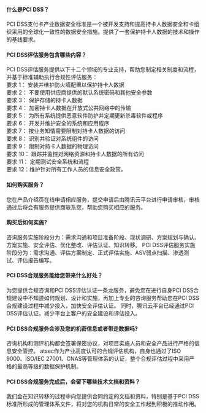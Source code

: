 #### 什么是PCI DSS？
PCI DSS支付卡产业数据安全标准是一个被开发支持和提高持卡人数据安全和卡组织采用的全球化一致性的数据安全措施。提供了一套保护持卡人数据的技术和操作的基线要求。

#### PCI DSS评估服务包含哪些内容？
PCI DSS评估服务提供以下十二个领域的专业支持，帮助您制定相关制度和流程，并基于标准辅助执行合规性评估服务：
<br>要求 1： 安装并维护防火墙配置以保护持卡人数据
<br>要求 2： 不要使用供应商提供的默认系统密码和其他安全参数
<br>要求 3： 保护存储的持卡人数据
<br>要求 4： 加密持卡人数据在开放式公共网络中的传输
<br>要求 5： 为所有系统提供恶意软件防护并定期更新杀毒软件或程序
<br>要求 6： 开发并维护安全的系统和应用程序
<br>要求 7： 按业务知情需要限制对持卡人数据的访问
<br>要求 8： 识别并验证对系统组件的访问
<br>要求 9： 限制对持卡人数据的物理访问
<br>要求 10： 跟踪并监控对网络资源和持卡人数据的所有访问
<br>要求 11： 定期测试安全系统和流程
<br>要求 12：维护针对所有工作人员的信息安全政策。

#### 如何购买服务？
您在产品介绍页在线申请相应服务，提交申请后由腾讯云平台进行申请审核，审核通过后将会有服务提供商联系您，帮助您购买相应的服务。

#### 购买后如何实施?
咨询服务实施阶段分为：需求沟通和项目准备阶段、现状调研、方案规划与确认、方案实施、安全评估、优化整改、评估认证、知识转移。
PCI DSS评估服务实施阶段分为：需求沟通、评估方案制定、正式评估实施、ASV弱点扫描、渗透测试、评估报告编写。

#### PCI DSS合规服务能给您带来什么好处？
为您提供合规咨询和PCI DSS评估认证一条龙服务，避免您在进行自身PCI DSS合规建设中不知道如何规划、设计和实施，再加上专业的咨询服务帮助您在PCI DSS合规建设过程中减少投入，加快安全评估认证。
同时，腾讯云平台已经通过PCI DSS评估认证，减少平台上客户的安全建设和评估投入。

#### PCI DSS合规服务会涉及您的机密信息或者带走数据吗?
咨询机构和测评机构都会签署保密协议，对项目实施人员和安全产品进行严格的信息安全管控。
atsec作为产业高度认可的合规评估机构，自身也通过了ISO 9000、ISO/IEC 27001、CNAS等管理体系的认证，整个合规评估过程中采用严格的最高等级的数据保护机制。


#### PCI DSS合规服务完成后，会留下哪些技术文档和资料？
我们会在知识转移的过程中向您提供合同约定的文档和资料，特别是基于PCI DSS标准所形成的管理体系文件，将对您的机构日常的安全工作起到积极的推动作用。